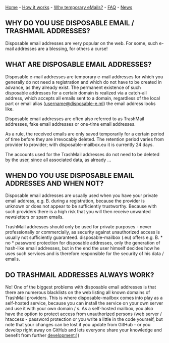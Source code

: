 [Home](https://gh.disposable-mailbox.eu/en/) - [How it works](https://gh.disposable-mailbox.eu/en/about.html) - [Why temporary eMails?](https://gh.disposable-mailbox.eu/en/why.html) - [FAQ](https://gh.disposable-mailbox.eu/en/FAQ.html) - [News](https://gh.disposable-mailbox.eu/en/news.html) 

## WHY DO YOU USE DISPOSABLE EMAIL / TRASHMAIL ADDRESSES?

Disposable email addresses are very popular on the web.  For some, such e-mail addresses are a blessing, for others a curse!

## WHAT ARE DISPOSABLE EMAIL ADDRESSES?

Disposable e-mail addresses are temporary e-mail addresses for which you generally do not need a registration and which do not have to be created in advance, as they already exist.
The permanent existence of such disposable addresses for a certain domain is realized via a catch-all address, which accepts all emails sent to a domain, regardless of the local part or email alias (username@disposable-e.ml)  the email address looks like.

Disposable email addresses are often also referred to as TrashMail addresses, fake email addresses or one-time email addresses.

As a rule, the received emails are only saved temporarily for a certain period of time before they are irrevocably deleted.
The retention period varies from provider to provider; with disposable-mailbox.eu it is currently 24 days.

The accounts used for the TrashMail addresses do not need to be deleted by the user, since all associated data, as already ...

## WHEN DO YOU USE DISPOSABLE EMAIL ADDRESSES AND WHEN NOT?

Disposable email addresses are usually used when you have your private email address, e.g.  B. during a registration, because the provider is unknown or does not appear to be sufficiently trustworthy.
Because with such providers there is a high risk that you will then receive unwanted newsletters or spam emails.

TrashMail addresses should only be used for private purposes - never professionally or commercially, as security against unauthorized access is usually not sufficiently guaranteed.
disposable-mailbox (.eu) offers e.g.  B. * no * password protection for disposable addresses, only the generation of hash-like email addresses,
but in the end the user himself decides how he uses such services and is therefore responsible for the security of his data / emails.

## DO TRASHMAIL ADDRESSES ALWAYS WORK?
No!
One of the biggest problems with disposable email addresses is that there are numerous blacklists on the web listing all known domains of TrashMail providers.
This is where disposable-mailbox comes into play as a self-hosted service, because you can install the service on your own server and use it with your own domain / s.
As a self-hosted mailbox, you also have the option to protect access from unauthorized persons (web server / htaccess - password protection or you write a little in the code yourself, but note that your changes can be lost if you update from GitHub - or you develop right away  on GitHub and lets everyone share your knowledge and benefit from further [development](https://github.com/pfeifferch/disposable-mailbox);))
